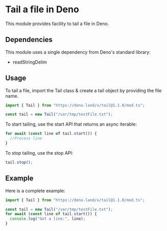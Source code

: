 # Tail a file in Deno
This module provides facility to tail a file in Deno.

## Dependencies

This module uses a single dependency from Deno's standard library: 
- readStringDelim

## Usage
To tail a file, import the Tail class & create a tail object by providing the file name.

```ts
import { Tail } from "https://deno.land/x/tail@1.1.0/mod.ts";

const tail = new Tail("/var/tmp/testFile.txt");
```

To start tailing, use the start API that returns an async iterable:

```ts
for await (const line of tail.start()) {
  //Process line
}
```

To stop tailing, use the stop API:

```ts
tail.stop();
```

## Example
Here is a complete example:

```ts
import { Tail } from "https://deno.land/x/tail@1.1.0/mod.ts";

const tail = new Tail("/var/tmp/testFile.txt");
for await (const line of tail.start()) {
  console.log("Got a line:", line);
}
```
